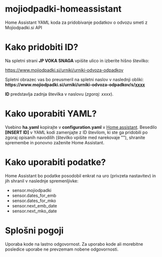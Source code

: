 # mojiodpadki-homeassistant
Home Assistant YAML koda za pridobivanje podatkov o odvozu smeti z Mojiodpadki.si API

# Kako pridobiti ID?
Na spletni strani **JP VOKA SNAGA** vpišite ulico in izberite hišno številko:

https://www.mojiodpadki.si/urniki/urniki-odvoza-odpadkov

Spletni obrazec vas bo preusmeril na spletni naslov v naslednji obliki:
**https://<i></i>www<i></i>.mojiodpadki.si/urniki/urniki-odvoza-odpadkov/s/<ins>xxxx</ins>**

**ID** predstavlja zadnja številka v naslovu (*zgoraj: xxxx*).

# Kako uporabiti YAML?
Vsebino **ha.yaml** kopirajte v **configuration.yaml** v [Home assistant](https://www.home-assistant.io/docs/configuration/). Besedilo **[INSERT ID]** v YAML kodi zamenjajte z ID številom, ki ste ga pridobili po zgoraj opisanih navodilih (številko vpišite med narekovaje ""), shranite spremembe in ponovno zaženite Home Assistant.

# Kako uporabiti podatke?
Home Assistant bo podatke posodobil enkrat na uro (privzeta nastavitev) in jih shranil v naslednje spremenljivke:
- sensor.mojiodpadki
- sensor.dates_for_emb
- sensor.dates_for_mko
- sensor.next_emb_date
- sensor.next_mko_date

# Splošni pogoji
Uporaba kode na lastno odgovornost. Za uporabo kode ali morebitne posledice uporabe ne prevzemam nobene odgovornosti.
